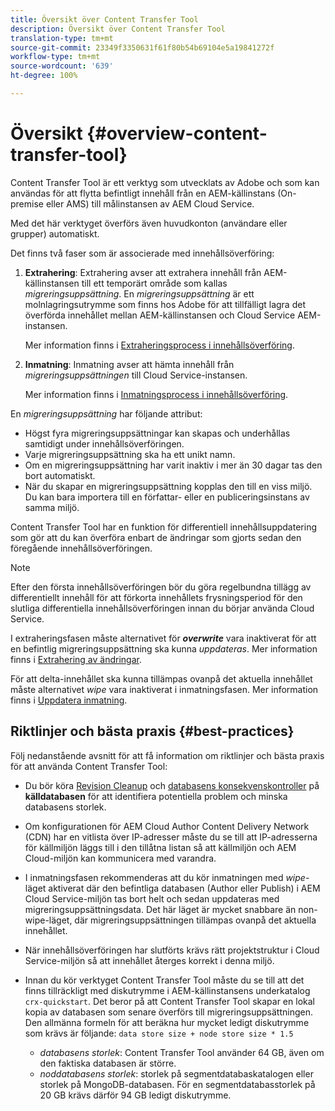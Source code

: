 ```yaml
---
title: Översikt över Content Transfer Tool
description: Översikt över Content Transfer Tool
translation-type: tm+mt
source-git-commit: 23349f3350631f61f80b54b69104e5a19841272f
workflow-type: tm+mt
source-wordcount: '639'
ht-degree: 100%

---
```



# Översikt {#overview-content-transfer-tool}

Content Transfer Tool är ett verktyg som utvecklats av Adobe och som kan användas för att flytta befintligt innehåll från en AEM-källinstans (On-premise eller AMS) till målinstansen av AEM Cloud Service.

Med det här verktyget överförs även huvudkonton (användare eller grupper) automatiskt.

Det finns två faser som är associerade med innehållsöverföring:

1. **Extrahering**: Extrahering avser att extrahera innehåll från AEM-källinstansen till ett temporärt område som kallas *migreringsuppsättning*. En *migreringsuppsättning* är ett molnlagringsutrymme som finns hos Adobe för att tillfälligt lagra det överförda innehållet mellan AEM-källinstansen och Cloud Service AEM-instansen.

   Mer information finns i [Extraheringsprocess i innehållsöverföring](/help/move-to-cloud-service/content-transfer-tool/using-content-transfer-tool.md#extraction-process).

2. **Inmatning**: Inmatning avser att hämta innehåll från *migreringsuppsättningen* till Cloud Service-instansen.

   Mer information finns i [Inmatningsprocess i innehållsöverföring](/help/move-to-cloud-service/content-transfer-tool/using-content-transfer-tool.md#ingestion-process).

En *migreringsuppsättning* har följande attribut:

* Högst fyra migreringsuppsättningar kan skapas och underhållas samtidigt under innehållsöverföringen.
* Varje migreringsuppsättning ska ha ett unikt namn.
* Om en migreringsuppsättning har varit inaktiv i mer än 30 dagar tas den bort automatiskt.
* När du skapar en migreringsuppsättning kopplas den till en viss miljö. Du kan bara importera till en författar- eller en publiceringsinstans av samma miljö.

Content Transfer Tool har en funktion för differentiell innehållsuppdatering som gör att du kan överföra enbart de ändringar som gjorts sedan den föregående innehållsöverföringen.

>[!NOTE]
>
>Efter den första innehållsöverföringen bör du göra regelbundna tillägg av differentiellt innehåll för att förkorta innehållets frysningsperiod för den slutliga differentiella innehållsöverföringen innan du börjar använda Cloud Service.

I extraheringsfasen måste alternativet för ***overwrite*** vara inaktiverat för att en befintlig migreringsuppsättning ska kunna *uppdateras*. Mer information finns i [Extrahering av ändringar](/help/move-to-cloud-service/content-transfer-tool/using-content-transfer-tool.md#top-up-extraction-process).

För att delta-innehållet ska kunna tillämpas ovanpå det aktuella innehållet måste alternativet *wipe* vara inaktiverat i inmatningsfasen. Mer information finns i [Uppdatera inmatning](/help/move-to-cloud-service/content-transfer-tool/using-content-transfer-tool.md#top-up-ingestion-process).


## Riktlinjer och bästa praxis {#best-practices}

Följ nedanstående avsnitt för att få information om riktlinjer och bästa praxis för att använda Content Transfer Tool:

* Du bör köra [Revision Cleanup](https://docs.adobe.com/content/help/en/experience-manager-65/deploying/deploying/revision-cleanup.html) och [databasens konsekvenskontroller](https://helpx.adobe.com/experience-manager/kb/How-to-run-a-datastore-consistency-check-via-oak-run-AEM.html) på **källdatabasen** för att identifiera potentiella problem och minska databasens storlek.

* Om konfigurationen för AEM Cloud Author Content Delivery Network (CDN) har en vitlista över IP-adresser måste du se till att IP-adresserna för källmiljön läggs till i den tillåtna listan så att källmiljön och AEM Cloud-miljön kan kommunicera med varandra.

* I inmatningsfasen rekommenderas att du kör inmatningen med *wipe*-läget aktiverat där den befintliga databasen (Author eller Publish) i AEM Cloud Service-miljön tas bort helt och sedan uppdateras med migreringsuppsättningsdata. Det här läget är mycket snabbare än non-wipe-läget, där migreringsuppsättningen tillämpas ovanpå det aktuella innehållet.

* När innehållsöverföringen har slutförts krävs rätt projektstruktur i Cloud Service-miljön så att innehållet återges korrekt i denna miljö.

* Innan du kör verktyget Content Transfer Tool måste du se till att det finns tillräckligt med diskutrymme i AEM-källinstansens underkatalog `crx-quickstart`. Det beror på att Content Transfer Tool skapar en lokal kopia av databasen som senare överförs till migreringsuppsättningen.
Den allmänna formeln för att beräkna hur mycket ledigt diskutrymme som krävs är följande:
   `data store size + node store size * 1.5`

   * *databasens storlek*: Content Transfer Tool använder 64 GB, även om den faktiska databasen är större.
   * *noddatabasens storlek*: storlek på segmentdatabaskatalogen eller storlek på MongoDB-databasen.
För en segmentdatabasstorlek på 20 GB krävs därför 94 GB ledigt diskutrymme.